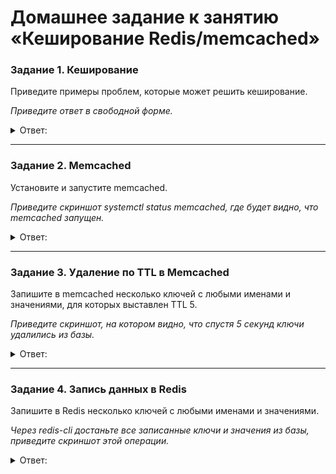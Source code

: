 # Домашнее задание к занятию «Кеширование Redis/memcached»

### Задание 1. Кеширование 

Приведите примеры проблем, которые может решить кеширование. 

*Приведите ответ в свободной форме.*

<details> 
<summary> Ответ:  </summary>

</details> 

---

### Задание 2. Memcached

Установите и запустите memcached.

*Приведите скриншот systemctl status memcached, где будет видно, что memcached запущен.*

<details> 
<summary> Ответ:  </summary>

</details> 

---

### Задание 3. Удаление по TTL в Memcached

Запишите в memcached несколько ключей с любыми именами и значениями, для которых выставлен TTL 5. 

*Приведите скриншот, на котором видно, что спустя 5 секунд ключи удалились из базы.*

<details> 
<summary> Ответ:  </summary>

</details> 

---

### Задание 4. Запись данных в Redis

Запишите в Redis несколько ключей с любыми именами и значениями. 

*Через redis-cli достаньте все записанные ключи и значения из базы, приведите скриншот этой операции.*

<details> 
<summary> Ответ:  </summary>

</details> 
